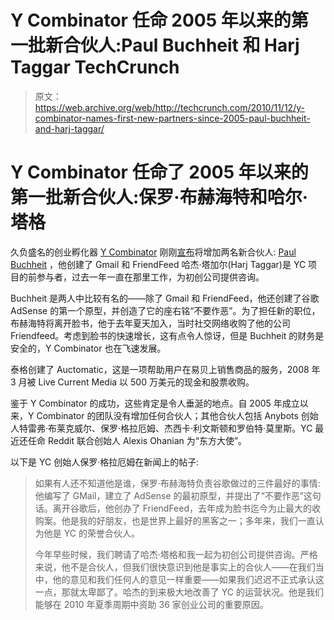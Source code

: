 # Y Combinator 任命 2005 年以来的第一批新合伙人:Paul Buchheit 和 Harj Taggar TechCrunch

> 原文：<https://web.archive.org/web/http://techcrunch.com/2010/11/12/y-combinator-names-first-new-partners-since-2005-paul-buchheit-and-harj-taggar/>

# Y Combinator 任命了 2005 年以来的第一批新合伙人:保罗·布赫海特和哈尔·塔格

久负盛名的创业孵化器 [Y Combinator](https://web.archive.org/web/20230213151648/http://www.ycombinator.com/) 刚刚[宣布](https://web.archive.org/web/20230213151648/http://ycombinator.posterous.com/y-combinator-announces-two-new-partners-paul)将增加两名新合伙人: [Paul Buchheit](https://web.archive.org/web/20230213151648/http://www.crunchbase.com/person/paul-buchheit) ，他创建了 Gmail 和 FriendFeed 哈杰·塔加尔(Harj Taggar)是 YC 项目的前参与者，过去一年一直在那里工作，为初创公司提供咨询。

Buchheit 是两人中比较有名的——除了 Gmail 和 FriendFeed，他还创建了谷歌 AdSense 的第一个原型，并创造了它的座右铭“不要作恶”。为了担任新的职位，布赫海特将离开脸书，他于去年夏天加入，当时社交网络收购了他的公司 Friendfeed。考虑到脸书的快速增长，这有点令人惊讶，但是 Buchheit 的财务是安全的，Y Combinator 也在飞速发展。

泰格创建了 Auctomatic，这是一项帮助用户在易贝上销售商品的服务，2008 年 3 月被 Live Current Media 以 500 万美元的现金和股票收购。

鉴于 Y Combinator 的成功，这些肯定是令人垂涎的地点。自 2005 年成立以来，Y Combinator 的团队没有增加任何合伙人；其他合伙人包括 Anybots 创始人特雷弗·布莱克威尔、保罗·格拉厄姆、杰西卡·利文斯顿和罗伯特·莫里斯。YC 最近还任命 Reddit 联合创始人 Alexis Ohanian 为“东方大使”。

以下是 YC 创始人保罗·格拉厄姆在新闻上的帖子:

> 如果有人还不知道他是谁，保罗·布赫海特负责谷歌做过的三件最好的事情:他编写了 GMail，建立了 AdSense 的最初原型，并提出了“不要作恶”这句话。离开谷歌后，他创办了 FriendFeed，去年成为脸书迄今为止最大的收购案。他是我的好朋友，也是世界上最好的黑客之一；多年来，我们一直认为他是 YC 的荣誉合伙人。
> 
> 今年早些时候，我们聘请了哈杰·塔格和我一起为初创公司提供咨询。严格来说，他不是合伙人，但我们很快意识到他是事实上的合伙人——在我们当中，他的意见和我们任何人的意见一样重要——如果我们迟迟不正式承认这一点，那就太卑鄙了。哈杰的到来极大地改善了 YC 的运营状况。他是我们能够在 2010 年夏季周期中资助 36 家创业公司的重要原因。